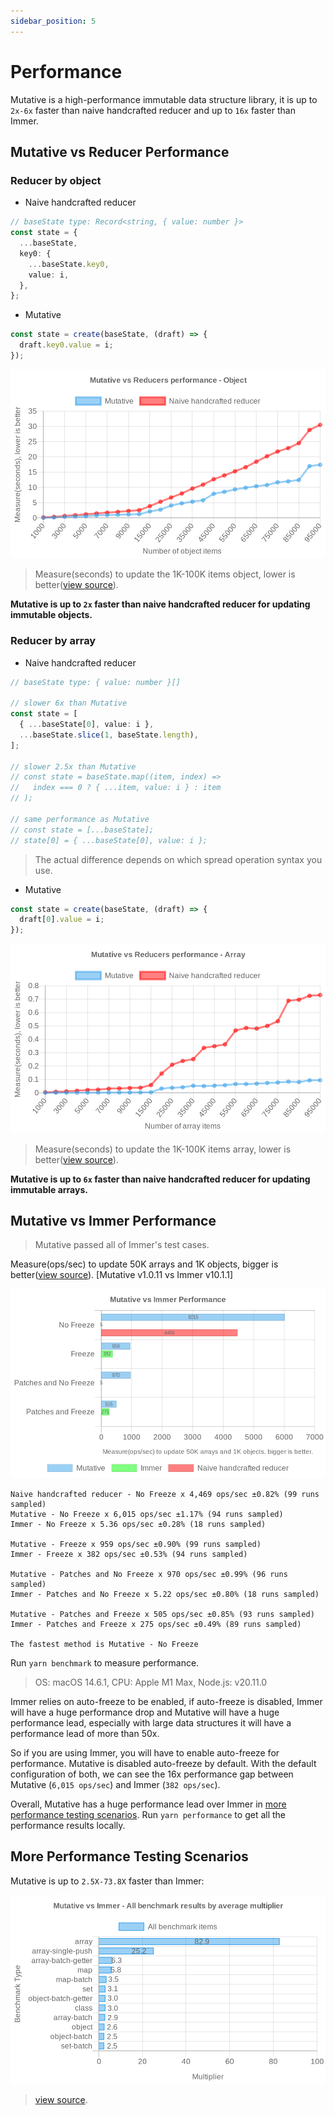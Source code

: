 ```yaml
---
sidebar_position: 5
---
```


# Performance

Mutative is a high-performance immutable data structure library, it is up to `2x-6x` faster than naive handcrafted reducer and up to `16x` faster than Immer.

## Mutative vs Reducer Performance

### Reducer by object

- Naive handcrafted reducer

```ts
// baseState type: Record<string, { value: number }>
const state = {
  ...baseState,
  key0: {
    ...baseState.key0,
    value: i,
  },
};
```

- Mutative

```ts
const state = create(baseState, (draft) => {
  draft.key0.value = i;
});
```

![Mutative vs Reducer benchmark by object](img/benchmark-object.jpg)

> Measure(seconds) to update the 1K-100K items object, lower is better([view source](https://github.com/unadlib/mutative/blob/main/test/performance/benchmark-object.ts)).


**Mutative is up to `2x` faster than naive handcrafted reducer for updating immutable objects.**

### Reducer by array

- Naive handcrafted reducer

```ts
// baseState type: { value: number }[]

// slower 6x than Mutative
const state = [
  { ...baseState[0], value: i },
  ...baseState.slice(1, baseState.length),
];

// slower 2.5x than Mutative
// const state = baseState.map((item, index) =>
//   index === 0 ? { ...item, value: i } : item
// );

// same performance as Mutative
// const state = [...baseState];
// state[0] = { ...baseState[0], value: i };
```

> The actual difference depends on which spread operation syntax you use.

- Mutative

```ts
const state = create(baseState, (draft) => {
  draft[0].value = i;
});
```

![Mutative vs Reducer benchmark by array](img/benchmark-array.jpg)

> Measure(seconds) to update the 1K-100K items array, lower is better([view source](https://github.com/unadlib/mutative/blob/main/test/performance/benchmark-array.ts)).

**Mutative is up to `6x` faster than naive handcrafted reducer for updating immutable arrays.**


## Mutative vs Immer Performance

> Mutative passed all of Immer's test cases.

Measure(ops/sec) to update 50K arrays and 1K objects, bigger is better([view source](https://github.com/unadlib/mutative/blob/main/test/performance/benchmark.ts)). [Mutative v1.0.11 vs Immer v10.1.1]

![Benchmark](img/benchmark.jpg)

```
Naive handcrafted reducer - No Freeze x 4,469 ops/sec ±0.82% (99 runs sampled)
Mutative - No Freeze x 6,015 ops/sec ±1.17% (94 runs sampled)
Immer - No Freeze x 5.36 ops/sec ±0.28% (18 runs sampled)

Mutative - Freeze x 959 ops/sec ±0.90% (99 runs sampled)
Immer - Freeze x 382 ops/sec ±0.53% (94 runs sampled)

Mutative - Patches and No Freeze x 970 ops/sec ±0.99% (96 runs sampled)
Immer - Patches and No Freeze x 5.22 ops/sec ±0.80% (18 runs sampled)

Mutative - Patches and Freeze x 505 ops/sec ±0.85% (93 runs sampled)
Immer - Patches and Freeze x 275 ops/sec ±0.49% (89 runs sampled)

The fastest method is Mutative - No Freeze
```

Run `yarn benchmark` to measure performance.

> OS: macOS 14.6.1, CPU: Apple M1 Max, Node.js: v20.11.0

Immer relies on auto-freeze to be enabled, if auto-freeze is disabled, Immer will have a huge performance drop and Mutative will have a huge performance lead, especially with large data structures it will have a performance lead of more than 50x.

So if you are using Immer, you will have to enable auto-freeze for performance. Mutative is disabled auto-freeze by default. With the default configuration of both, we can see the 16x performance gap between Mutative (`6,015 ops/sec`) and Immer (`382 ops/sec`).

Overall, Mutative has a huge performance lead over Immer in [more performance testing scenarios](https://github.com/unadlib/mutative/tree/main/test/performance). Run `yarn performance` to get all the performance results locally.

## More Performance Testing Scenarios

Mutative is up to `2.5X-73.8X` faster than Immer:

![Mutative vs Immer - All benchmark results by average multiplier](img/all.jpg)

> [view source](https://github.com/unadlib/mutative/blob/main/test/benchmark).
